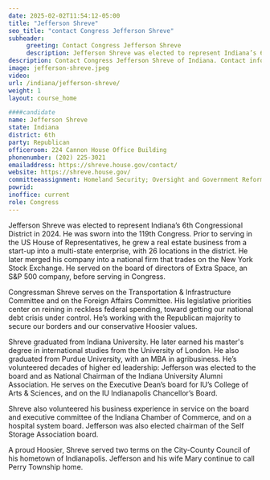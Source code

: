 ```yaml
---
date: 2025-02-02T11:54:12-05:00
title: "Jefferson Shreve"
seo_title: "contact Congress Jefferson Shreve"
subheader:
     greeting: Contact Congress Jefferson Shreve
     description: Jefferson Shreve was elected to represent Indiana’s 6th Congressional District in 2024. He was sworn into the 119th Congress.
description: Contact Congress Jefferson Shreve of Indiana. Contact information for Jefferson Shreve includes email address, phone number, and mailing address.
image: jefferson-shreve.jpeg
video:
url: /indiana/jefferson-shreve/
weight: 1
layout: course_home

####candidate
name: Jefferson Shreve
state: Indiana
district: 6th
party: Republican
officeroom: 224 Cannon House Office Building
phonenumber: (202) 225-3021
emailaddress: https://shreve.house.gov/contact/
website: https://shreve.house.gov/
committeeassignment: Homeland Security; Oversight and Government Reform
powrid:
inoffice: current
role: Congress
---
```

Jefferson Shreve was elected to represent Indiana’s 6th Congressional District in 2024. He was sworn into the 119th Congress. Prior to serving in the US House of Representatives, he grew a real estate business from a start-up into a multi-state enterprise, with 26 locations in the district. He later merged his company into a national firm that trades on the New York Stock Exchange. He served on the board of directors of Extra Space, an S&P 500 company, before serving in Congress.

Congressman Shreve serves on the Transportation & Infrastructure Committee and on the Foreign Affairs Committee. His legislative priorities center on reining in reckless federal spending, toward getting our national debt crisis under control. He’s working with the Republican majority to secure our borders and our conservative Hoosier values.

Shreve graduated from Indiana University. He later earned his master's degree in international studies from the University of London. He also graduated from Purdue University, with an MBA in agribusiness. He’s volunteered decades of higher ed leadership:  Jefferson was elected to the board and as National Chairman of the Indiana University Alumni Association. He serves on the Executive Dean’s board for IU’s College of Arts & Sciences, and on the IU Indianapolis Chancellor’s Board.

Shreve also volunteered his business experience in service on the board and executive committee of the Indiana Chamber of Commerce, and on a hospital system board. Jefferson was also elected chairman of the Self Storage Association board.

A proud Hoosier, Shreve served two terms on the City-County Council of his hometown of Indianapolis. Jefferson and his wife Mary continue to call Perry Township home.
